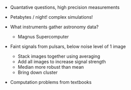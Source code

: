 * Quantative questions, high precision measurements 
* Petabytes / night! complex simulations!
* What instruments gather astronomy data?
  - Magnus Supercomputer 
* Faint signals from pulsars, below noise level of 1 image
  - Stack images together using averaging
  - Add all images to increase signal strength
  - Median more robust than mean
  - Bring down cluster 

* Computation problems from textbooks
